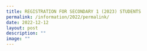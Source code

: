 ```yaml
---
title: REGISTRATION FOR SECONDARY 1 (2023) STUDENTS
permalink: /information/2022/permalink/
date: 2022-12-12
layout: post
description: ""
image: ""
---
```

